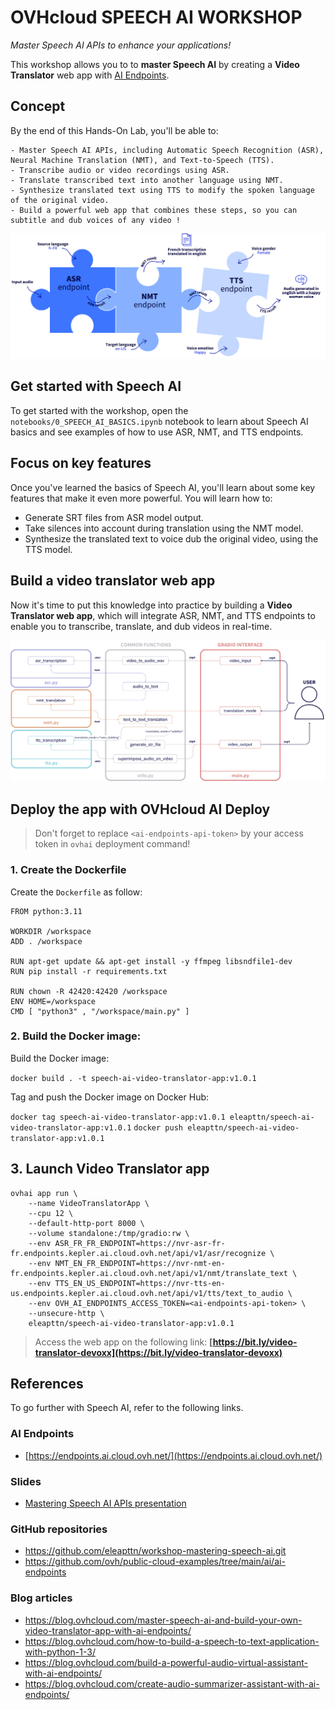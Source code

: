 # OVHcloud SPEECH AI WORKSHOP

*Master Speech AI APIs to enhance your applications!*

This workshop allows you to to **master Speech AI** by creating a **Video Translator** web app with [AI Endpoints](https://endpoints.ai.cloud.ovh.net/).

## Concept

By the end of this Hands-On Lab, you'll be able to:

    - Master Speech AI APIs, including Automatic Speech Recognition (ASR), Neural Machine Translation (NMT), and Text-to-Speech (TTS).
    - Transcribe audio or video recordings using ASR.
    - Translate transcribed text into another language using NMT.
    - Synthesize translated text using TTS to modify the spoken language of the original video.
    - Build a powerful web app that combines these steps, so you can subtitle and dub voices of any video !

![image](notebooks/images/speech-ai-puzzle.png)

## Get started with Speech AI

To get started with the workshop, open the `notebooks/0_SPEECH_AI_BASICS.ipynb` notebook to learn about Speech AI basics and see examples of how to use ASR, NMT, and TTS endpoints.

## Focus on key features

Once you've learned the basics of Speech AI, you'll learn about some key features that make it even more powerful. You will learn how to:

- Generate SRT files from ASR model output.
- Take silences into account during translation using the NMT model.
- Synthesize the translated text to voice dub the original video, using the TTS model.

## Build a video translator web app

Now it's time to put this knowledge into practice by building a **Video Translator web app**, which will integrate ASR, NMT, and TTS endpoints to enable you to transcribe, translate, and dub videos in real-time.

![image](notebooks/images/translator-web-app-archi.png)

## Deploy the app with OVHcloud AI Deploy

> Don't forget to replace `<ai-endpoints-api-token>` by your access token in `ovhai` deployment command!

### 1. Create the Dockerfile

Create the `Dockerfile` as follow:

```
FROM python:3.11

WORKDIR /workspace
ADD . /workspace

RUN apt-get update && apt-get install -y ffmpeg libsndfile1-dev
RUN pip install -r requirements.txt

RUN chown -R 42420:42420 /workspace
ENV HOME=/workspace
CMD [ "python3" , "/workspace/main.py" ]
```

### 2. Build the Docker image:

Build the Docker image:

`docker build . -t speech-ai-video-translator-app:v1.0.1`

Tag and push the Docker image on Docker Hub:

`docker tag speech-ai-video-translator-app:v1.0.1 eleapttn/speech-ai-video-translator-app:v1.0.1`
`docker push eleapttn/speech-ai-video-translator-app:v1.0.1`

## 3. Launch Video Translator app

```
ovhai app run \                                    
    --name VideoTranslatorApp \
    --cpu 12 \
    --default-http-port 8000 \
    --volume standalone:/tmp/gradio:rw \
    --env ASR_FR_FR_ENDPOINT=https://nvr-asr-fr-fr.endpoints.kepler.ai.cloud.ovh.net/api/v1/asr/recognize \
    --env NMT_EN_FR_ENDPOINT=https://nvr-nmt-en-fr.endpoints.kepler.ai.cloud.ovh.net/api/v1/nmt/translate_text \
    --env TTS_EN_US_ENDPOINT=https://nvr-tts-en-us.endpoints.kepler.ai.cloud.ovh.net/api/v1/tts/text_to_audio \
    --env OVH_AI_ENDPOINTS_ACCESS_TOKEN=<ai-endpoints-api-token> \
    --unsecure-http \
    eleapttn/speech-ai-video-translator-app:v1.0.1
```

> Access the web app on the following link: **[https://bit.ly/video-translator-devoxx](https://bit.ly/video-translator-devoxx)**

## References

To go further with Speech AI, refer to the following links.

### AI Endpoints

- [https://endpoints.ai.cloud.ovh.net/](https://endpoints.ai.cloud.ovh.net/)

### Slides

- [Mastering Speech AI APIs presentation](https://www.canva.com/design/DAGQoCH-u9A/48MFjrelitPQGktd3avn-w/view?utm_content=DAGQoCH-u9A&utm_campaign=designshare&utm_medium=link&utm_source=editor)

### GitHub repositories

- https://github.com/eleapttn/workshop-mastering-speech-ai.git
- https://github.com/ovh/public-cloud-examples/tree/main/ai/ai-endpoints

### Blog articles

- https://blog.ovhcloud.com/master-speech-ai-and-build-your-own-video-translator-app-with-ai-endpoints/
- https://blog.ovhcloud.com/how-to-build-a-speech-to-text-application-with-python-1-3/
- https://blog.ovhcloud.com/build-a-powerful-audio-virtual-assistant-with-ai-endpoints/
- https://blog.ovhcloud.com/create-audio-summarizer-assistant-with-ai-endpoints/

